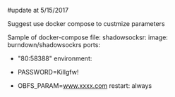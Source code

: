 #update at 5/15/2017 


Suggest use docker compose to custmize parameters

Sample of docker-compose file:
shadowsocksr:
image: burndown/shadowsockrs
ports:

- "80:58388"
environment:

- PASSWORD=Killgfw!
- OBFS_PARAM=www.xxxx.com
restart: always
